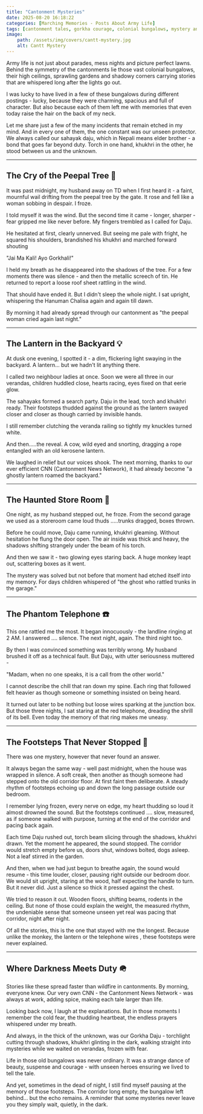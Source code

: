 ```yaml
---
title: "Cantonment Mysteries"
date: 2025-08-20 16:18:22
categories: [Marching Memories - Posts About Army Life]
tags: [cantonment tales, gorkha courage, colonial bungalows, mystery and memories, haunting tales]
image:
    path: /assets/img/covers/cantt-mystery.jpg
    alt: Cantt Mystery
---
```


Army life is not just about parades, mess nights and picture perfect lawns. Behind the symmetry of the cantonments lie those vast colonial bungalows, their high ceilings, sprawling gardens and shadowy corners carrying stories that are whispered long after the lights go out.

I was lucky to have lived in a few of these bungalows during different postings - lucky, because they were charming, spacious and full of character. But also because each of them left me with memories that even today raise the hair on the back of my neck.

Let me share just a few of the many incidents that remain etched in my mind. And in every one of them, the one constant was our unseen protector. We always called our sahayak daju, which in Nepali means elder brother - a bond that goes far beyond duty. Torch in one hand, khukhri in the other, he stood between us and the unknown.

---

## The Cry of the Peepal Tree 🌳

It was past midnight, my husband away on TD when I first heard it - a faint, mournful wail drifting from the peepal tree by the gate. It rose and fell like a woman sobbing in despair. I froze.

I told myself it was the wind. But the second time it came - longer, sharper - fear gripped me like never before. My fingers trembled as I called for Daju.

He hesitated at first, clearly unnerved. But seeing me pale with fright, he squared his shoulders, brandished his khukhri and marched forward shouting 

"Jai Ma Kali! Ayo Gorkhali!"

I held my breath as he disappeared into the shadows of the tree. For a few moments there was silence - and then the metallic screech of tin. He returned to report a loose roof sheet rattling in the wind.

That should have ended it. But I didn't sleep the whole night. I sat upright, whispering the Hanuman Chalisa again and again till dawn.

By morning it had already spread through our cantonment as "the peepal woman cried again last night."

---

## The Lantern in the Backyard 💡

At dusk one evening, I spotted it - a dim, flickering light swaying in the backyard. A lantern… but we hadn't lit anything there.

I called two neighbour ladies at once. Soon we were all three in our verandas, children huddled close, hearts racing, eyes fixed on that eerie glow.

The sahayaks formed a search party. Daju in the lead, torch and khukhri ready. Their footsteps thudded against the ground as the lantern swayed closer and closer as though carried by invisible hands.

I still remember clutching the veranda railing so tightly my knuckles turned white.

And then…..the reveal. A cow, wild eyed and snorting, dragging a rope entangled with an old kerosene lantern.

We laughed in relief but our voices shook. The next morning, thanks to our ever efficient CNN (Cantonment News Network), it had already become "a ghostly lantern roamed the backyard."

---

## The Haunted Store Room 🚪

One night, as my husband stepped out, he froze. From the second garage we used as a storeroom came loud thuds …..trunks dragged, boxes thrown.

Before he could move, Daju came running, khukhri gleaming. Without hesitation he flung the door open. The air inside was thick and heavy, the shadows shifting strangely under the beam of his torch.

And then we saw it - two glowing eyes staring back. A huge monkey leapt out, scattering boxes as it went.

The mystery was solved but not before that moment had etched itself into my memory. For days children whispered of "the ghost who rattled trunks in the garage."

---

## The Phantom Telephone ☎️

This one rattled me the most. It began innocuously - the landline ringing at 2 AM. I answered …. silence. The next night, again. The third night too.

By then I was convinced something was terribly wrong. My husband brushed it off as a technical fault. But Daju, with utter seriousness muttered -

"Madam, when no one speaks, it is a call from the other world."

I cannot describe the chill that ran down my spine. Each ring that followed felt heavier as though someone or something insisted on being heard.

It turned out later to be nothing but loose wires sparking at the junction box. But those three nights, I sat staring at the red telephone, dreading the shrill of its bell. Even today the memory of that ring makes me uneasy.

---

## The Footsteps That Never Stopped 👣

There was one mystery, however that never found an answer.

It always began the same way - well past midnight, when the house was wrapped in silence. A soft creak, then another as though someone had stepped onto the old corridor floor. At first faint then deliberate. A steady rhythm of footsteps echoing up and down the long passage outside our bedroom.

I remember lying frozen, every nerve on edge, my heart thudding so loud it almost drowned the sound. But the footsteps continued …. slow, measured, as if someone walked with purpose, turning at the end of the corridor and pacing back again.

Each time Daju rushed out, torch beam slicing through the shadows, khukhri drawn. Yet the moment he appeared, the sound stopped. The corridor would stretch empty before us, doors shut, windows bolted, dogs asleep. Not a leaf stirred in the garden.

And then, when we had just begun to breathe again, the sound would resume - this time louder, closer, pausing right outside our bedroom door. We would sit upright, staring at the wood, half expecting the handle to turn. But it never did. Just a silence so thick it pressed against the chest.

We tried to reason it out. Wooden floors, shifting beams, rodents in the ceiling. But none of those could explain the weight, the measured rhythm, the undeniable sense that someone unseen yet real was pacing that corridor, night after night.

Of all the stories, this is the one that stayed with me the longest. Because unlike the monkey, the lantern or the telephone wires , these footsteps were never explained.

---

## Where Darkness Meets Duty 🪖

Stories like these spread faster than wildfire in cantonments. By morning, everyone knew. Our very own CNN - the Cantonment News Network - was always at work, adding spice, making each tale larger than life.

Looking back now, I laugh at the explanations. But in those moments I remember the cold fear, the thudding heartbeat, the endless prayers whispered under my breath.

And always, in the thick of the unknown, was our Gorkha Daju - torchlight cutting through shadows, khukhri glinting in the dark, walking straight into mysteries while we waited on verandas, frozen with fear.

Life in those old bungalows was never ordinary. It was a strange dance of beauty, suspense and courage - with unseen heroes ensuring we lived to tell the tale.

And yet, sometimes in the dead of night, I still find myself pausing at the memory of those footsteps. The corridor long empty, the bungalow left behind… but the echo remains. A reminder that some mysteries never leave you they simply wait, quietly, in the dark.
